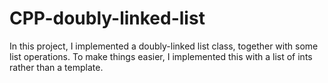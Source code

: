 # CPP-doubly-linked-list
In this project, I implemented a doubly-linked list class, together with some list operations. To make things easier, I implemented this with a list of ints rather than a template.
